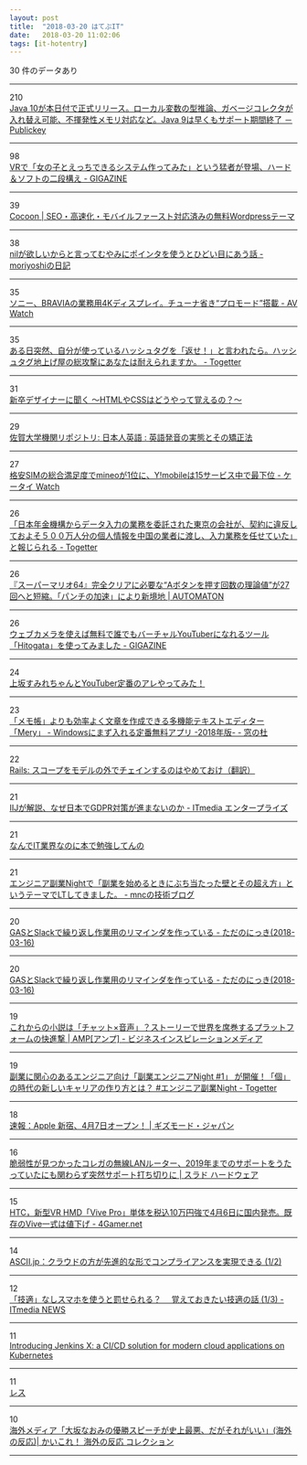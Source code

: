 ```yaml
---
layout: post
title:  "2018-03-20 はてぶIT"
date:   2018-03-20 11:02:06
tags: [it-hotentry]
---
```

30 件のデータあり

<hr><div class="row">
<div class="col-1"><span class="badge badge-pill badge-success h2">210</span></div>
<div class="col-11"><a href='http://www.publickey1.jp/blog/18/java_10java_9.html' target='_blank'>Java 10が本日付で正式リリース。ローカル変数の型推論、ガベージコレクタが入れ替え可能、不揮発性メモリ対応など。Java 9は早くもサポート期間終了 － Publickey</a></div>
</div>
<hr>
<div class="row">
<div class="col-1"><span class="badge badge-pill badge-success h2">98</span></div>
<div class="col-11"><a href='https://gigazine.net/news/20180319-vr-making-love-system/' target='_blank'>VRで「女の子とえっちできるシステム作ってみた」という猛者が登場、ハード＆ソフトの二段構え - GIGAZINE</a></div>
</div>
<hr>
<div class="row">
<div class="col-1"><span class="badge badge-pill badge-success h2">39</span></div>
<div class="col-11"><a href='https://wp-cocoon.com/' target='_blank'>Cocoon | SEO・高速化・モバイルファースト対応済みの無料Wordpressテーマ</a></div>
</div>
<hr>
<div class="row">
<div class="col-1"><span class="badge badge-pill badge-success h2">38</span></div>
<div class="col-11"><a href='http://moriyoshi.hatenablog.com/entry/2018/03/19/170002' target='_blank'>nilが欲しいからと言ってむやみにポインタを使うとひどい目にあう話 - moriyoshiの日記</a></div>
</div>
<hr>
<div class="row">
<div class="col-1"><span class="badge badge-pill badge-success h2">35</span></div>
<div class="col-11"><a href='https://av.watch.impress.co.jp/docs/news/1112452.html' target='_blank'>ソニー、BRAVIAの業務用4Kディスプレイ。チューナ省き“プロモード”搭載 - AV Watch</a></div>
</div>
<hr>
<div class="row">
<div class="col-1"><span class="badge badge-pill badge-success h2">35</span></div>
<div class="col-11"><a href='https://togetter.com/li/1210307' target='_blank'>ある日突然、自分が使っているハッシュタグを「返せ！」と言われたら。ハッシュタグ地上げ屋の総攻撃にあなたは耐えられますか。 - Togetter</a></div>
</div>
<hr>
<div class="row">
<div class="col-1"><span class="badge badge-pill badge-success h2">31</span></div>
<div class="col-11"><a href='https://hr.pepabo.com/interview/2018/03/19/1154' target='_blank'>新卒デザイナーに聞く 〜HTMLやCSSはどうやって覚えるの？〜</a></div>
</div>
<hr>
<div class="row">
<div class="col-1"><span class="badge badge-pill badge-success h2">29</span></div>
<div class="col-11"><a href='http://portal.dl.saga-u.ac.jp/handle/123456789/120019' target='_blank'>佐賀大学機関リポジトリ: 日本人英語 : 英語発音の実態とその矯正法</a></div>
</div>
<hr>
<div class="row">
<div class="col-1"><span class="badge badge-pill badge-success h2">27</span></div>
<div class="col-11"><a href='https://k-tai.watch.impress.co.jp/docs/news/1112416.html' target='_blank'>格安SIMの総合満足度でmineoが1位に、Y!mobileは15サービス中で最下位 - ケータイ Watch</a></div>
</div>
<hr>
<div class="row">
<div class="col-1"><span class="badge badge-pill badge-success h2">26</span></div>
<div class="col-11"><a href='https://togetter.com/li/1210175' target='_blank'>「日本年金機構からデータ入力の業務を委託された東京の会社が、契約に違反しておよそ５００万人分の個人情報を中国の業者に渡し、入力業務を任せていた」と報じられる - Togetter</a></div>
</div>
<hr>
<div class="row">
<div class="col-1"><span class="badge badge-pill badge-success h2">26</span></div>
<div class="col-11"><a href='http://jp.automaton.am/articles/newsjp/20180319-64693/' target='_blank'>『スーパーマリオ64』完全クリアに必要な“Aボタンを押す回数の理論値”が27回へと短縮。「パンチの加速」により新境地 | AUTOMATON</a></div>
</div>
<hr>
<div class="row">
<div class="col-1"><span class="badge badge-pill badge-success h2">26</span></div>
<div class="col-11"><a href='https://gigazine.net/news/20180319-hitogata-virtual-youtuber-tool/' target='_blank'>ウェブカメラを使えば無料で誰でもバーチャルYouTuberになれるツール「Hitogata」を使ってみました - GIGAZINE</a></div>
</div>
<hr>
<div class="row">
<div class="col-1"><span class="badge badge-pill badge-success h2">24</span></div>
<div class="col-11"><a href='http://www.youtube.com/watch?v=Rj-S5TBz5To' target='_blank'>上坂すみれちゃんとYouTuber定番のアレやってみた！</a></div>
</div>
<hr>
<div class="row">
<div class="col-1"><span class="badge badge-pill badge-success h2">23</span></div>
<div class="col-11"><a href='https://forest.watch.impress.co.jp/docs/serial/winbasic2018/1112569.html' target='_blank'>「メモ帳」よりも効率よく文章を作成できる多機能テキストエディター「Mery」 - Windowsにまず入れる定番無料アプリ -2018年版- - 窓の杜</a></div>
</div>
<hr>
<div class="row">
<div class="col-1"><span class="badge badge-pill badge-success h2">22</span></div>
<div class="col-11"><a href='https://techracho.bpsinc.jp/hachi8833/2018_03_19/53537' target='_blank'>Rails: スコープをモデルの外でチェインするのはやめておけ（翻訳）</a></div>
</div>
<hr>
<div class="row">
<div class="col-1"><span class="badge badge-pill badge-success h2">21</span></div>
<div class="col-11"><a href='http://www.itmedia.co.jp/enterprise/articles/1803/19/news097.html' target='_blank'>IIJが解説、なぜ日本でGDPR対策が進まないのか - ITmedia エンタープライズ</a></div>
</div>
<hr>
<div class="row">
<div class="col-1"><span class="badge badge-pill badge-success h2">21</span></div>
<div class="col-11"><a href='https://anond.hatelabo.jp/20180320020520' target='_blank'>なんでIT業界なのに本で勉強してんの</a></div>
</div>
<hr>
<div class="row">
<div class="col-1"><span class="badge badge-pill badge-success h2">21</span></div>
<div class="col-11"><a href='http://manchose.hatenablog.jp/entry/2018/03/20/004350' target='_blank'>エンジニア副業Nightで「副業を始めるときにぶち当たった壁とその超え方」というテーマでLTしてきました。 - mncの技術ブログ</a></div>
</div>
<hr>
<div class="row">
<div class="col-1"><span class="badge badge-pill badge-success h2">20</span></div>
<div class="col-11"><a href='http://sho.tdiary.net/20180316.html#p01' target='_blank'>GASとSlackで繰り返し作業用のリマインダを作っている - ただのにっき(2018-03-16)</a></div>
</div>
<hr>
<div class="row">
<div class="col-1"><span class="badge badge-pill badge-success h2">20</span></div>
<div class="col-11"><a href='http://sho.tdiary.net/20180316.html' target='_blank'>GASとSlackで繰り返し作業用のリマインダを作っている - ただのにっき(2018-03-16)</a></div>
</div>
<hr>
<div class="row">
<div class="col-1"><span class="badge badge-pill badge-success h2">19</span></div>
<div class="col-11"><a href='https://amp.review/2018/03/19/wattpad/' target='_blank'>これからの小説は「チャット×音声」？ストーリーで世界を席巻するプラットフォームの快進撃 | AMP[アンプ] - ビジネスインスピレーションメディア</a></div>
</div>
<hr>
<div class="row">
<div class="col-1"><span class="badge badge-pill badge-success h2">19</span></div>
<div class="col-11"><a href='https://togetter.com/li/1210281' target='_blank'>副業に関心のあるエンジニア向け「副業エンジニアNight #1」 が開催！「個」の時代の新しいキャリアの作り方とは？ #エンジニア副業Night - Togetter</a></div>
</div>
<hr>
<div class="row">
<div class="col-1"><span class="badge badge-pill badge-success h2">18</span></div>
<div class="col-11"><a href='https://www.gizmodo.jp/2018/03/164159.html' target='_blank'>速報：Apple 新宿、4月7日オープン！ | ギズモード・ジャパン</a></div>
</div>
<hr>
<div class="row">
<div class="col-1"><span class="badge badge-pill badge-success h2">16</span></div>
<div class="col-11"><a href='https://hardware.srad.jp/story/18/03/19/0957251/' target='_blank'>脆弱性が見つかったコレガの無線LANルーター、2019年までのサポートをうたっていたにも関わらず突然サポート打ち切りに | スラド ハードウェア</a></div>
</div>
<hr>
<div class="row">
<div class="col-1"><span class="badge badge-pill badge-success h2">15</span></div>
<div class="col-11"><a href='http://www.4gamer.net/games/329/G032967/20180319045/' target='_blank'>HTC，新型VR HMD「Vive Pro」単体を税込10万円強で4月6日に国内発売。既存のVive一式は値下げ - 4Gamer.net</a></div>
</div>
<hr>
<div class="row">
<div class="col-1"><span class="badge badge-pill badge-success h2">14</span></div>
<div class="col-11"><a href='http://ascii.jp/elem/000/001/647/1647347/' target='_blank'>ASCII.jp：クラウドの方が先進的な形でコンプライアンスを実現できる (1/2)</a></div>
</div>
<hr>
<div class="row">
<div class="col-1"><span class="badge badge-pill badge-success h2">12</span></div>
<div class="col-11"><a href='http://www.itmedia.co.jp/news/articles/1803/20/news035.html' target='_blank'>「技適」なしスマホを使うと罰せられる？ 　覚えておきたい技適の話 (1/3) - ITmedia NEWS</a></div>
</div>
<hr>
<div class="row">
<div class="col-1"><span class="badge badge-pill badge-success h2">11</span></div>
<div class="col-11"><a href='https://jenkins.io/blog/2018/03/19/introducing-jenkins-x/' target='_blank'>Introducing Jenkins X: a CI/CD solution for modern cloud applications on Kubernetes</a></div>
</div>
<hr>
<div class="row">
<div class="col-1"><span class="badge badge-pill badge-success h2">11</span></div>
<div class="col-11"><a href='https://anond.hatelabo.jp/20180320002704' target='_blank'>レス</a></div>
</div>
<hr>
<div class="row">
<div class="col-1"><span class="badge badge-pill badge-success h2">10</span></div>
<div class="col-11"><a href='https://kaikore.blogspot.com/2018/03/naomi-osaka-stumbles-worst-speech-ever.html' target='_blank'>海外メディア「大坂なおみの優勝スピーチが史上最悪、だがそれがいい」(海外の反応)| かいこれ！ 海外の反応 コレクション</a></div>
</div>
<hr>
